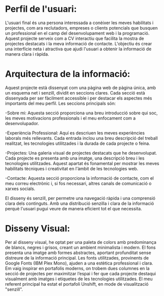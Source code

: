 # Perfil de l'usuari:
L'usuari final és una persona interessada a conèixer les meves habilitats i projectes, com ara reclutadors, empreses o clients potencials que busquen un professional en el camp del desenvolupament web i la programació. Aquest projecte serveix com a CV interactiu que facilita la mostra de projectes destacats i la meva informació de contacte. L'objectiu és crear una interfície neta i atractiva que ajudi l'usuari a obtenir la informació de manera clara i ràpida.

# Arquitectura de la informació:
Aquest projecte està dissenyat com una pàgina web de pàgina única, amb un esquema net i senzill, dividit en seccions clares. Cada secció està dissenyada per ser fàcilment accessible i per destacar els aspectes més importants del meu perfil. Les seccions principals són:

-Sobre mi: Aquesta secció proporciona una breu introducció sobre qui soc, les meves motivacions professionals i el meu enfocament com a desenvolupador.

-Experiència Professional: Aquí es descriuen les meves experiències laborals més rellevants. Cada entrada inclou una breu descripció del treball realitzat, les tecnologies utilitzades i la durada de cada projecte o feina.

-Projectes: Una galeria visual de projectes destacats que he desenvolupat. Cada projecte es presenta amb una imatge, una descripció breu i les tecnologies utilitzades. Aquest apartat és fonamental per mostrar les meves habilitats tècniques i creativitat en l'àmbit de les tecnologies web.

-Contacte: Aquesta secció proporciona la informació de contacte, com el meu correu electrònic i, si fos necessari, altres canals de comunicació o xarxes socials. 

El disseny és senzill, per permetre una navegació ràpida i una comprensió clara dels continguts. Amb una distribució senzilla i clara de la informació perquè l'usuari pugui veure de manera eficient tot el que necessita.

# Disseny Visual:
Per al disseny visual, he optat per una paleta de colors amb predominança de blancs, negres i grisos, creant un ambient minimalista i modern. El fons presenta una imatge amb formes abstractes, aportant profunditat sense distreure de la informació principal. Les fonts utilitzades, provinents de Google Fonts (IBM Plex Mono), ajuden a una estètica professional i clara. Em vaig inspirar en portafolis moderns, on trobem dues columnes en la secció de projectes per maximitzar l’espai i fer que cada projecte destaqui visualment amb imatges i etiquetes de les tecnologies utilitzades. El meu referent principal ha estat el portafoli Unshift, en mode de visualització "senzill".
